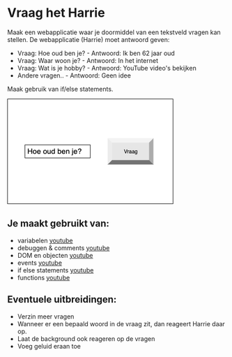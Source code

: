 # Vraag het Harrie
Maak een webapplicatie waar je doormiddel van een tekstveld vragen kan stellen. De webapplicatie (Harrie) moet antwoord geven:
- Vraag: Hoe oud ben je? - Antwoord: Ik ben 62 jaar oud
- Vraag: Waar woon je? - Antwoord: In het internet
- Vraag: Wat is je hobby? - Antwoord: YouTube video's bekijken
- Andere vragen.. - Antwoord: Geen idee

Maak gebruik van if/else statements.

![Harrie ui](images/AskHarrie-ui.png)

## Je maakt gebruikt van:
- variabelen [youtube](https://www.youtube.com/watch?v=HfWaYjRrIM4)
- debuggen & comments [youtube](https://www.youtube.com/watch?v=XUYCOm38SWY)
- DOM en objecten [youtube](https://www.youtube.com/watch?v=k81rBKqwDhU)
- events [youtube](https://www.youtube.com/watch?v=6jYEabxJXxg)
- if else statements [youtube](https://www.youtube.com/watch?v=ndXEEG3kZOU)
- functions [youtube](https://www.youtube.com/watch?v=zC5cvaETdyQ)

## Eventuele uitbreidingen:
- Verzin meer vragen
- Wanneer er een bepaald woord in de vraag zit, dan reageert Harrie daar op.
- Laat de background ook reageren op de vragen
- Voeg geluid eraan toe